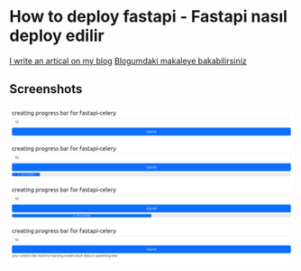 # How to deploy fastapi - Fastapi nasıl deploy edilir
[I write an artical on my blog](https://muhendisadayi.com/fastapi-uygulamasi-nasil-sunucuda-deploy/)
[Blogumdaki makaleye bakabilirsiniz](https://muhendisadayi.com/fastapi-uygulamasi-nasil-sunucuda-deploy/)

## Screenshots

![App Screenshot](./readme-files/1.png) ![App Screenshot](./readme-files/2.png)
![App Screenshot](./readme-files/3.png) ![App Screenshot](./readme-files/4.png)
